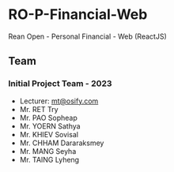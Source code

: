 # RO-P-Financial-Web
Rean Open - Personal Financial - Web (ReactJS)

## Team
### Initial Project Team - 2023
- Lecturer: mt@osify.com
- Mr. RET Try
- Mr. PAO Sopheap
- Mr. YOERN Sathya
- Mr. KHIEV Sovisal
- Mr. CHHAM Dararaksmey
- Mr. MANG Seyha
- Mr. TAING Lyheng